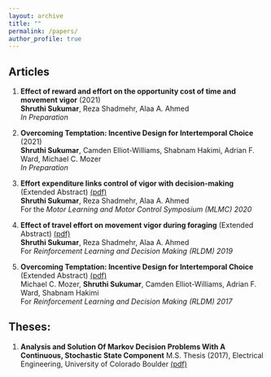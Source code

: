```yaml
---
layout: archive
title: ""
permalink: /papers/
author_profile: true
---
```


<!-- ## Commentaries and reviews:

1. **Walking: How visual exploration informs step choice** (2021)\
Shruthi Sukumar, Alaa A. Ahmed\
Current Biology Dispatch; doi:  -->

## Articles

1. **Effect of reward and effort on the opportunity cost of time and movement vigor** (2021)\
 __Shruthi Sukumar__, Reza Shadmehr, Alaa A. Ahmed\
*In Preparation*

2. **Overcoming Temptation: Incentive Design for Intertemporal Choice** (2021)\
 __Shruthi Sukumar__, Camden Elliot-Williams, Shabnam Hakimi, Adrian F. Ward, Michael C. Mozer\
*In Preparation*

3. **Effort expenditure links control of vigor with decision-making** (Extended Abstract) [(pdf)](http://ssukumar.github.io/files/MLMC_abstract_final.pdf)\
 __Shruthi Sukumar__, Reza Shadmehr, Alaa A. Ahmed\
 For the *Motor Learning and Motor Control Symposium (MLMC) 2020*

4. **Effect of travel effort on movement vigor during foraging** (Extended Abstract) [(pdf)](http://ssukumar.github.io/files/rldm_abstract.pdf)\
__Shruthi Sukumar__, Reza Shadmehr, Alaa A. Ahmed\
For *Reinforcement Learning and Decision Making (RLDM) 2019*

5. **Overcoming Temptation: Incentive Design for Intertemporal Choice** (Extended Abstract) [(pdf)](http://ssukumar.github.io/files/rldm_2017.pdf)\
Michael C. Mozer, __Shruthi Sukumar__, Camden Elliot-Williams, Adrian F. Ward, Shabnam Hakimi\
For *Reinforcement Learning and Decision Making (RLDM) 2017*


## Theses:

1. **Analysis and Solution Of Markov Decision Problems With A Continuous, Stochastic State Component** M.S. Thesis (2017), Electrical Engineering, University of Colorado Boulder [(pdf)](http://ssukumar.github.io/files/MS_thesis.pdf)
